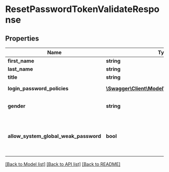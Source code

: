 # ResetPasswordTokenValidateResponse

## Properties
Name | Type | Description | Notes
------------ | ------------- | ------------- | -------------
**first_name** | **string** | User first name | 
**last_name** | **string** | User last name | 
**title** | **string** | Job title | [optional] 
**login_password_policies** | [**\Swagger\Client\Model\LoginPasswordPolicies**](LoginPasswordPolicies.md) | Set of policies a login password must fulfill | [optional] 
**gender** | **string** | &#x60;DEPRECATED&#x60;: Gender  [Deprecated since version 4.12.0] | [optional] 
**allow_system_global_weak_password** | **bool** | &#x60;DEPRECATED&#x60;: Allow weak password Please use &#x60;loginPasswordPolicies&#x60; instead  [Deprecated since version 4.14.0] | [optional] 

[[Back to Model list]](../README.md#documentation-for-models) [[Back to API list]](../README.md#documentation-for-api-endpoints) [[Back to README]](../README.md)


